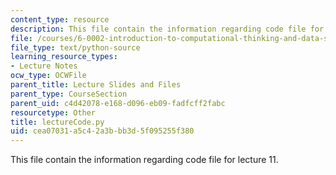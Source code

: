 ```yaml
---
content_type: resource
description: This file contain the information regarding code file for lecture 11.
file: /courses/6-0002-introduction-to-computational-thinking-and-data-science-fall-2016/cea07031a5c42a3bbb3d5f095255f380_lectureCode.py
file_type: text/python-source
learning_resource_types:
- Lecture Notes
ocw_type: OCWFile
parent_title: Lecture Slides and Files
parent_type: CourseSection
parent_uid: c4d42078-e168-d096-eb09-fadfcff2fabc
resourcetype: Other
title: lectureCode.py
uid: cea07031-a5c4-2a3b-bb3d-5f095255f380
---
```

This file contain the information regarding code file for lecture 11.

